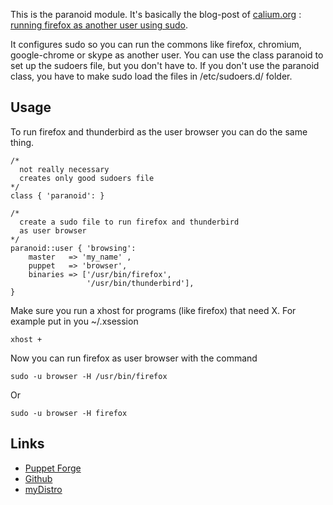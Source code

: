 This is the paranoid module.
It's basically the blog-post of [calium.org](http://calum.org/) :
[running firefox as another user using sudo](http://calum.org/posts/running-firefox-as-another-user-using-sudo).

It configures sudo so you can run the commons like firefox, chromium, google-chrome or skype as another user.
You can use the class paranoid to set up the sudoers file, but you don't have to.
If you don't use the paranoid class, you have to make sudo load the files in /etc/sudoers.d/ folder.

## Usage


To run firefox and thunderbird as the user browser you can do the same thing.

    /* 
      not really necessary 
      creates only good sudoers file
    */
    class { 'paranoid': } 
    
    /*
      create a sudo file to run firefox and thunderbird
      as user browser
    */
    paranoid::user { 'browsing': 
        master   => 'my_name' ,
        puppet   => 'browser',
        binaries => ['/usr/bin/firefox',
                     '/usr/bin/thunderbird'],
    }

Make sure you run a xhost for programs (like firefox) that need X.
For example put in you ~/.xsession
    
    xhost +

Now you can run firefox as user browser with the command
    
    sudo -u browser -H /usr/bin/firefox

Or 

    sudo -u browser -H firefox
    



## Links

* [Puppet Forge](https://forge.puppetlabs.com/myDistro/paranoid)
* [Github](http://github.com/myDistro/paranoid)
* [myDistro](http://myDistro.github.io)
